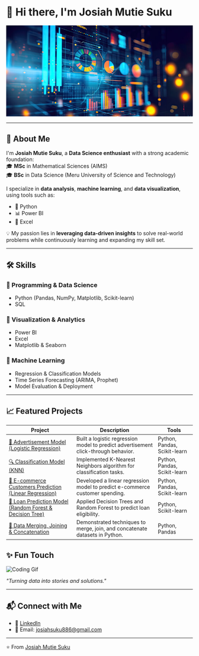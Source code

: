 # 👋 Hi there, I'm Josiah Mutie Suku  

![Profile Banner](https://github.com/Mutie886/data-analyst-notebook/blob/main/dataimage.jpg)

---

## 🚀 About Me  

I'm **Josiah Mutie Suku**, a **Data Science enthusiast** with a strong academic foundation:  
🎓 **MSc** in Mathematical Sciences (AIMS)  
🎓 **BSc** in Data Science (Meru University of Science and Technology)  

I specialize in **data analysis**, **machine learning**, and **data visualization**, using tools such as:  
- 🐍 Python  
- 📊 Power BI  
- 📑 Excel  

💡 My passion lies in **leveraging data-driven insights** to solve real-world problems while continuously learning and expanding my skill set.  

---

## 🛠️ Skills  

### 🔹 Programming & Data Science  
- Python (Pandas, NumPy, Matplotlib, Scikit-learn)  
- SQL  

### 🔹 Visualization & Analytics  
- Power BI  
- Excel  
- Matplotlib & Seaborn  

### 🔹 Machine Learning  
- Regression & Classification Models  
- Time Series Forecasting (ARIMA, Prophet)  
- Model Evaluation & Deployment  

---

## 📈 Featured Projects  

| Project | Description | Tools |
|---------|-------------|-------|
| [📢 Advertisement Model (Logistic Regression)](https://github.com/Mutie886/data-analyst-notebook/blob/main/Advertisement_model_using_Logistic_Regression__Project.ipynb) | Built a logistic regression model to predict advertisement click-through behavior. | Python, Pandas, Scikit-learn |
| [🔍 Classification Model (KNN)](https://github.com/Mutie886/data-analyst-notebook/blob/main/Classification_model_using_KNN.ipynb) | Implemented K-Nearest Neighbors algorithm for classification tasks. | Python, Pandas, Scikit-learn |
| [🛒 E-commerce Customers Prediction (Linear Regression)](https://github.com/Mutie886/data-analyst-notebook/blob/main/EcommerceCustomers_Prediction_model_using_LinearRegression_project.ipynb) | Developed a linear regression model to predict e-commerce customer spending. | Python, Pandas, Scikit-learn |
| [🏦 Loan Prediction Model (Random Forest & Decision Tree)](https://github.com/Mutie886/data-analyst-notebook/blob/main/Loan_pridictions_model_using_Random_Forest_and_Decision_Tree_Project.ipynb) | Applied Decision Trees and Random Forest to predict loan eligibility. | Python, Scikit-learn |
| [🔗 Data Merging, Joining & Concatenation](https://github.com/Mutie886/data-analyst-notebook/blob/main/MergingJoiningandConcatenating.ipynb) | Demonstrated techniques to merge, join, and concatenate datasets in Python. | Python, Pandas |


## ✨ Fun Touch  

![Coding Gif](https://media.giphy.com/media/qgQUggAC3Pfv687qPC/giphy.gif)  

*"Turning data into stories and solutions."*  

---

## 📬 Connect with Me  

- 💼 [LinkedIn](www.linkedin.com/in/josia-mutie-350a19210)    
- 📧 Email: josiahsuku886@gmail.com  

---

⭐️ From [Josiah Mutie Suku](https://github.com/Mutie886)
